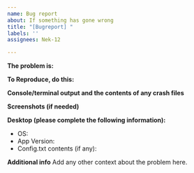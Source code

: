 ```yaml
---
name: Bug report
about: If something has gone wrong
title: "[Bugreport] "
labels: ''
assignees: Nek-12

---
```


**The problem is:**

**To Reproduce, do this:**  

**Console/terminal output and the contents of any crash files**  

**Screenshots (if needed)**  

**Desktop (please complete the following information):**
 - OS:
 - App Version:
 - Config.txt contents (if any): 

**Additional info**
Add any other context about the problem here.
